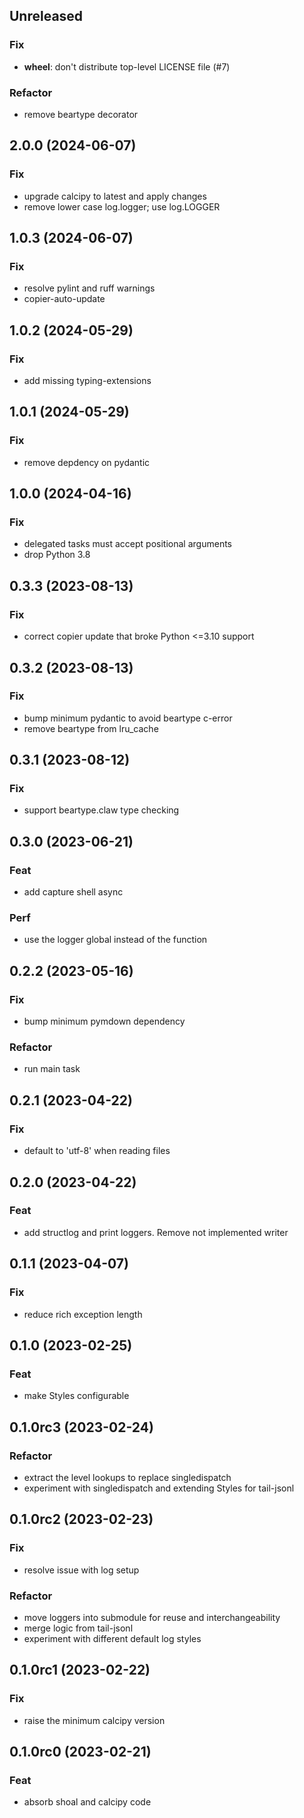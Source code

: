 ## Unreleased

### Fix

- **wheel**: don't distribute top-level LICENSE file (#7)

### Refactor

- remove beartype decorator

## 2.0.0 (2024-06-07)

### Fix

- upgrade calcipy to latest and apply changes
- remove lower case log.logger; use log.LOGGER

## 1.0.3 (2024-06-07)

### Fix

- resolve pylint and ruff warnings
- copier-auto-update

## 1.0.2 (2024-05-29)

### Fix

- add missing typing-extensions

## 1.0.1 (2024-05-29)

### Fix

- remove depdency on pydantic

## 1.0.0 (2024-04-16)

### Fix

- delegated tasks must accept positional arguments
- drop Python 3.8

## 0.3.3 (2023-08-13)

### Fix

- correct copier update that broke Python <=3.10 support

## 0.3.2 (2023-08-13)

### Fix

- bump minimum pydantic to avoid beartype c-error
- remove beartype from lru_cache

## 0.3.1 (2023-08-12)

### Fix

- support beartype.claw type checking

## 0.3.0 (2023-06-21)

### Feat

- add capture shell async

### Perf

- use the logger global instead of the function

## 0.2.2 (2023-05-16)

### Fix

- bump minimum pymdown dependency

### Refactor

- run main task

## 0.2.1 (2023-04-22)

### Fix

- default to 'utf-8' when reading files

## 0.2.0 (2023-04-22)

### Feat

- add structlog and print loggers. Remove not implemented writer

## 0.1.1 (2023-04-07)

### Fix

- reduce rich exception length

## 0.1.0 (2023-02-25)

### Feat

- make Styles configurable

## 0.1.0rc3 (2023-02-24)

### Refactor

- extract the level lookups to replace singledispatch
- experiment with singledispatch and extending Styles for tail-jsonl

## 0.1.0rc2 (2023-02-23)

### Fix

- resolve issue with log setup

### Refactor

- move loggers into submodule for reuse and interchangeability
- merge logic from tail-jsonl
- experiment with different default log styles

## 0.1.0rc1 (2023-02-22)

### Fix

- raise the minimum calcipy version

## 0.1.0rc0 (2023-02-21)

### Feat

- absorb shoal and calcipy code
